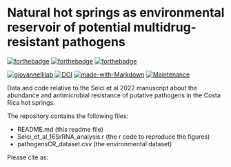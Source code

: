 # Natural hot springs as environmental reservoir of potential multidrug-resistant pathogens

[![forthebadge](https://forthebadge.com/images/badges/cc-by-nd.svg)](https://forthebadge.com)
[![forthebadge](https://forthebadge.com/images/badges/powered-by-coffee.svg)](https://forthebadge.com)
[![forthebadge](https://forthebadge.com/images/badges/built-with-science.svg)](https://forthebadge.com)

[![giovannellilab](https://img.shields.io/badge/BY-Giovannelli_Lab-blue)](http:s//www.donatogiovannelli.com)
[![DOI](https://zenodo.org/badge/DOI/XXXX.svg)](https://doi.org/XXXX)
[![made-with-Markdown](https://img.shields.io/badge/Coded%20in-R-red.svg)](https://www.r-project.org/)
[![Maintenance](https://img.shields.io/badge/Maintained%3F-yes-green.svg)](https://GitHub.com/Naereen/StrapDown.js/graphs/commit-activity)


Data and code relative to the Selci et al 2022 manuscript about the abundance and antimicrobial resistance of putative pathogens in the Costa Rica hot springs.

The repository contains the following files:

- README.md (this readme file)
- Selci_et_al_16SrRNA_analysis.r (the r code to reproduce the figures)
- pathogensCR_dataset.csv (the environmental dataset)

Please cite as:
